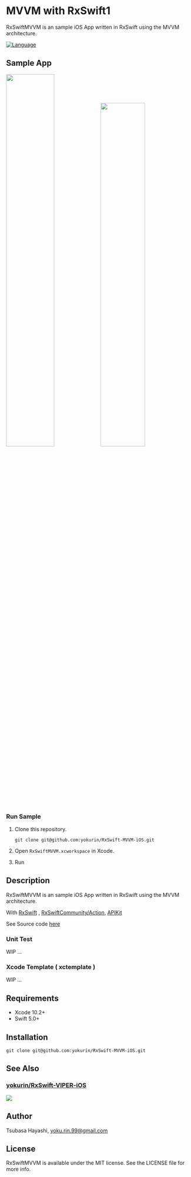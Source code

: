 # MVVM with RxSwift1

RxSwiftMVVM is an sample iOS App written in RxSwift using the MVVM architecture.  

[![Language](https://img.shields.io/badge/language-Swift%205.0-orange.svg)](https://swift.org)

## Sample App

<img src="./READMEResources/RxSwiftMVVM-Demo.gif" width="51%"><img src="./READMEResources/ProjectTree.png" width="49%">

### Run Sample 
1. Clone this repository.
    ```
    git clone git@github.com:yokurin/RxSwift-MVVM-iOS.git
    ```

2. Open `RxSwiftMVVM.xcworkspace` in Xcode. 

3. Run

## Description

RxSwiftMVVM is an sample iOS App written in RxSwift using the MVVM architecture.  

With [RxSwift](https://github.com/ReactiveX/RxSwift) , [RxSwiftCommunity/Action](https://github.com/RxSwiftCommunity/Action),  [APIKit](https://github.com/ishkawa/APIKit)

See Source code [here](https://github.com/yokurin/RxSwift-MVVM-iOS/tree/master/RxSwiftMVVM/Screens)

### Unit Test 

WIP ... 

### Xcode Template ( xctemplate )

WIP ...

## Requirements

- Xcode 10.2+
- Swift 5.0+

## Installation

```
git clone git@github.com:yokurin/RxSwift-MVVM-iOS.git
```

## See Also
### [yokurin/RxSwift-VIPER-iOS](https://github.com/yokurin/RxSwift-VIPER-iOS)
<img src="https://github.com/yokurin/RxSwift-VIPER-iOS/blob/master/READMEResources/diagram.jpg">


## Author

Tsubasa Hayashi, yoku.rin.99@gmail.com

## License

RxSwiftMVVM is available under the MIT license. See the LICENSE file for more info.
